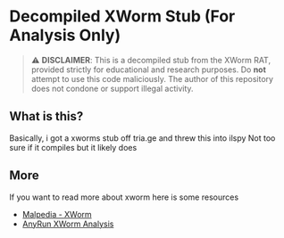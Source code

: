 # Decompiled XWorm Stub (For Analysis Only)

> ⚠️ **DISCLAIMER**: This is a decompiled stub from the XWorm RAT, provided strictly for educational and research purposes. Do **not** attempt to use this code maliciously. The author of this repository does not condone or support illegal activity.
## What is this?
Basically, i got a xworms stub off tria.ge and threw this into ilspy
Not too sure if it compiles but it likely does

## More
If you want to read more about xworm here is some resources
- [Malpedia - XWorm](https://malpedia.caad.fkie.fraunhofer.de/details/win.xworm)
- [AnyRun XWorm Analysis](https://any.run/malware-trends/xworm)

